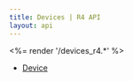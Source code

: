 ```yaml
---
title: Devices | R4 API
layout: api
---
```


<%= render '/devices_r4.*' %>
* [Device](../devices/device)